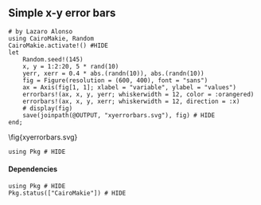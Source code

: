 <!--This file was generated, do not modify it.-->
## Simple x-y error bars

````julia:ex1
# by Lazaro Alonso
using CairoMakie, Random
CairoMakie.activate!() #HIDE
let
    Random.seed!(145)
    x, y = 1:2:20, 5 * rand(10)
    yerr, xerr = 0.4 * abs.(randn(10)), abs.(randn(10))
    fig = Figure(resolution = (600, 400), font = "sans")
    ax = Axis(fig[1, 1]; xlabel = "variable", ylabel = "values")
    errorbars!(ax, x, y, yerr; whiskerwidth = 12, color = :orangered)
    errorbars!(ax, x, y, xerr; whiskerwidth = 12, direction = :x)
    # display(fig)
    save(joinpath(@OUTPUT, "xyerrorbars.svg"), fig) # HIDE
end;
````

\fig{xyerrorbars.svg}

````julia:ex2
using Pkg # HIDE
````

#### Dependencies

````julia:ex3
using Pkg # HIDE
Pkg.status(["CairoMakie"]) # HIDE
````

